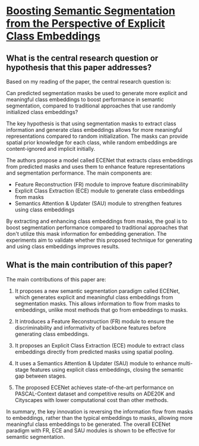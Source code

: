 # [Boosting Semantic Segmentation from the Perspective of Explicit Class   Embeddings](https://arxiv.org/abs/2308.12894)

## What is the central research question or hypothesis that this paper addresses?

 Based on my reading of the paper, the central research question is: 

Can predicted segmentation masks be used to generate more explicit and meaningful class embeddings to boost performance in semantic segmentation, compared to traditional approaches that use randomly initialized class embeddings?

The key hypothesis is that using segmentation masks to extract class information and generate class embeddings allows for more meaningful representations compared to random initialization. The masks can provide spatial prior knowledge for each class, while random embeddings are content-ignored and implicit initially. 

The authors propose a model called ECENet that extracts class embeddings from predicted masks and uses them to enhance feature representations and segmentation performance. The main components are:

- Feature Reconstruction (FR) module to improve feature discriminability 
- Explicit Class Extraction (ECE) module to generate class embeddings from masks
- Semantics Attention & Updater (SAU) module to strengthen features using class embeddings

By extracting and enhancing class embeddings from masks, the goal is to boost segmentation performance compared to traditional approaches that don't utilize this mask information for embedding generation. The experiments aim to validate whether this proposed technique for generating and using class embeddings improves results.


## What is the main contribution of this paper?

 The main contributions of this paper are:

1. It proposes a new semantic segmentation paradigm called ECENet, which generates explicit and meaningful class embeddings from segmentation masks. This allows information to flow from masks to embeddings, unlike most methods that go from embeddings to masks. 

2. It introduces a Feature Reconstruction (FR) module to ensure the discriminability and informativity of backbone features before generating class embeddings.

3. It proposes an Explicit Class Extraction (ECE) module to extract class embeddings directly from predicted masks using spatial pooling.

4. It uses a Semantics Attention & Updater (SAU) module to enhance multi-stage features using explicit class embeddings, closing the semantic gap between stages.

5. The proposed ECENet achieves state-of-the-art performance on PASCAL-Context dataset and competitive results on ADE20K and Cityscapes with lower computational cost than other methods.

In summary, the key innovation is reversing the information flow from masks to embeddings, rather than the typical embeddings to masks, allowing more meaningful class embeddings to be generated. The overall ECENet paradigm with FR, ECE and SAU modules is shown to be effective for semantic segmentation.
